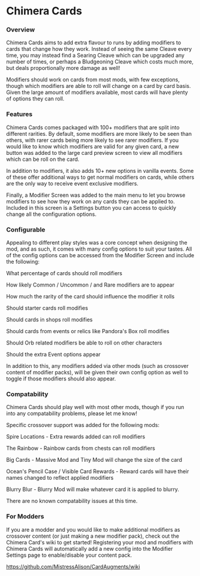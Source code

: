 # Chimera Cards
### Overview
Chimera Cards aims to add extra flavour to runs by adding modifiers to cards that change how they work. Instead of seeing the same Cleave every time, you may instead find a Searing Cleave which can be upgraded any number of times, or perhaps a Bludgeoning Cleave which costs much more, but deals proportionally more damage as well!

Modifiers should work on cards from most mods, with few exceptions, though which modifiers are able to roll will change on a card by card basis. Given the large amount of modifiers available, most cards will have plenty of options they can roll.

### Features
Chimera Cards comes packaged with 100+ modifiers that are split into different rarities. By default, some modifiers are more likely to be seen than others, with rarer cards being more likely to see rarer modifiers. If you would like to know which modifiers are valid for any given card, a new button was added to the large card preview screen to view all modifiers which can be roll on the card.

In addition to modifiers, it also adds 10+ new options in vanilla events. Some of these offer additional ways to get normal modifiers on cards, while others are the only way to receive event exclusive modifiers.

Finally, a Modifier Screen was added to the main menu to let you browse modifiers to see how they work on any cards they can be applied to. Included in this screen is a Settings button you can access to quickly change all the configuration options.

### Configurable
Appealing to different play styles was a core concept when designing the mod, and as such, it comes with many config options to suit your tastes. All of the config options can be accessed from the Modifier Screen and include the following:

What percentage of cards should roll modifiers

How likely Common / Uncommon / and Rare modifiers are to appear

How much the rarity of the card should influence the modifier it rolls

Should starter cards roll modifies

Should cards in shops roll modifies

Should cards from events or relics like Pandora's Box roll modifies

Should Orb related modifiers be able to roll on other characters

Should the extra Event options appear

In addition to this, any modifiers added via other mods (such as crossover content of modifier packs), will be given their own config option as well to toggle if those modifiers should also appear.

### Compatability
Chimera Cards should play well with most other mods, though if you run into any compatability problems, please let me know!

Specific crossover support was added for the following mods:

Spire Locations - Extra rewards added can roll modifiers

The Rainbow - Rainbow cards from chests can roll modifiers

Big Cards - Massive Mod and Tiny Mod will change the size of the card

Ocean's Pencil Case / Visible Card Rewards - Reward cards will have their names changed to reflect applied modifiers

Blurry Blur - Blurry Mod will make whatever card it is applied to blurry.

There are no known compatability issues at this time.

### For Modders
If you are a modder and you would like to make additional modifiers as crossover content (or just making a new modifier pack), check out the Chimera Card's wiki to get started! Registering your mod and modifiers with Chimera Cards will automatically add a new config into the Modifier Settings page to enable/disable your content pack.

https://github.com/MistressAlison/CardAugments/wiki
